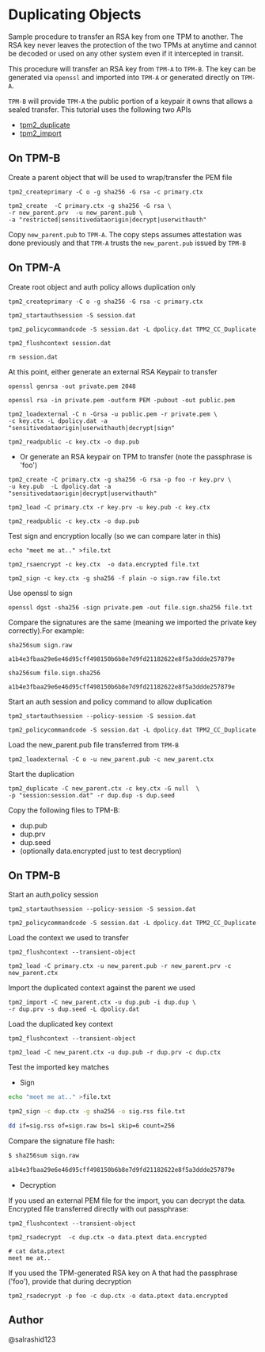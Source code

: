 # Duplicating Objects

Sample procedure to transfer an RSA key from one TPM to another. The RSA key
never leaves the protection of the two TPMs at anytime and cannot be decoded or
used on any other system even if it intercepted in transit.


This procedure will transfer an RSA key from `TPM-A` to `TPM-B`.  The key can be
generated via `openssl` and imported into `TPM-A` or generated directly on
`TPM-A`.

`TPM-B` will provide `TPM-A` the public portion of a keypair it owns that allows
a sealed transfer.  This tutorial uses the following two APIs

* [tpm2_duplicate](https://github.com/tpm2-software/tpm2-tools/blob/master/man/tpm2_duplicate.1.md)
* [tpm2_import](https://github.com/tpm2-software/tpm2-tools/blob/master/man/tpm2_import.1.md)


## On TPM-B

Create a parent object that will be used to wrap/transfer the PEM file
```
tpm2_createprimary -C o -g sha256 -G rsa -c primary.ctx

tpm2_create  -C primary.ctx -g sha256 -G rsa \
-r new_parent.prv  -u new_parent.pub \
-a "restricted|sensitivedataorigin|decrypt|userwithauth"
```

Copy `new_parent.pub` to `TPM-A`.  The copy steps assumes attestation was done
previously and that `TPM-A` trusts the `new_parent.pub` issued by `TPM-B`

## On TPM-A

Create root object and auth policy allows duplication only

```
tpm2_createprimary -C o -g sha256 -G rsa -c primary.ctx

tpm2_startauthsession -S session.dat

tpm2_policycommandcode -S session.dat -L dpolicy.dat TPM2_CC_Duplicate

tpm2_flushcontext session.dat

rm session.dat
```

At this point, either generate an external  RSA Keypair to transfer

```
openssl genrsa -out private.pem 2048

openssl rsa -in private.pem -outform PEM -pubout -out public.pem

tpm2_loadexternal -C n -Grsa -u public.pem -r private.pem \
-c key.ctx -L dpolicy.dat -a "sensitivedataorigin|userwithauth|decrypt|sign"

tpm2_readpublic -c key.ctx -o dup.pub
```

- Or generate an RSA keypair on TPM to transfer  (note the passphrase is 'foo')
```
tpm2_create -C primary.ctx -g sha256 -G rsa -p foo -r key.prv \
-u key.pub  -L dpolicy.dat -a "sensitivedataorigin|decrypt|userwithauth"

tpm2_load -C primary.ctx -r key.prv -u key.pub -c key.ctx

tpm2_readpublic -c key.ctx -o dup.pub
````

Test sign and encryption locally (so we can compare later in this)

```
echo "meet me at.." >file.txt

tpm2_rsaencrypt -c key.ctx  -o data.encrypted file.txt

tpm2_sign -c key.ctx -g sha256 -f plain -o sign.raw file.txt
```

Use openssl to sign

```
openssl dgst -sha256 -sign private.pem -out file.sign.sha256 file.txt
```

Compare the signatures are the same (meaning we imported the private key
correctly).For example:

```
sha256sum sign.raw

a1b4e3fbaa29e6e46d95cff498150b6b8e7d9fd21182622e8f5a3ddde257879e

sha256sum file.sign.sha256

a1b4e3fbaa29e6e46d95cff498150b6b8e7d9fd21182622e8f5a3ddde257879e
```

Start an auth session and policy command to allow duplication
```
tpm2_startauthsession --policy-session -S session.dat

tpm2_policycommandcode -S session.dat -L dpolicy.dat TPM2_CC_Duplicate
```

Load the new_parent.pub file transferred from `TPM-B`
```
tpm2_loadexternal -C o -u new_parent.pub -c new_parent.ctx
```

Start the duplication
```
tpm2_duplicate -C new_parent.ctx -c key.ctx -G null  \
-p "session:session.dat" -r dup.dup -s dup.seed
```

Copy the following files to TPM-B:
* dup.pub
* dup.prv
* dup.seed
* (optionally data.encrypted just to test decryption)

## On TPM-B

Start an auth,policy session
```
tpm2_startauthsession --policy-session -S session.dat

tpm2_policycommandcode -S session.dat -L dpolicy.dat TPM2_CC_Duplicate
```

Load the context we used to transfer
```
tpm2_flushcontext --transient-object

tpm2_load -C primary.ctx -u new_parent.pub -r new_parent.prv -c new_parent.ctx
```

Import the duplicated context against the parent we used
```
tpm2_import -C new_parent.ctx -u dup.pub -i dup.dup \
-r dup.prv -s dup.seed -L dpolicy.dat
```

Load the duplicated key context 
```
tpm2_flushcontext --transient-object

tpm2_load -C new_parent.ctx -u dup.pub -r dup.prv -c dup.ctx
```

Test the imported key matches

* Sign

```bash
echo "meet me at.." >file.txt

tpm2_sign -c dup.ctx -g sha256 -o sig.rss file.txt

dd if=sig.rss of=sign.raw bs=1 skip=6 count=256
```

Compare the signature file hash:

```bash
$ sha256sum sign.raw

a1b4e3fbaa29e6e46d95cff498150b6b8e7d9fd21182622e8f5a3ddde257879e
```

* Decryption

If you used an external PEM file for the import, you can decrypt the data.
Encrypted file transferred directly with out passphrase:
```
tpm2_flushcontext --transient-object

tpm2_rsadecrypt  -c dup.ctx -o data.ptext data.encrypted

# cat data.ptext 
meet me at..
```

If you used the TPM-generated RSA key on A that had the passphrase ('foo'),
provide that during decryption

```
tpm2_rsadecrypt -p foo -c dup.ctx -o data.ptext data.encrypted
```

## Author
@salrashid123
